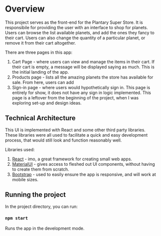 # Overview

This project serves as the front-end for the Plantary Super Store. It is responsibile for providing the user with an interface to shop for planets. Users can browse the list available planets, and add the ones they fancy to their cart. Users can also change the quantity of a particular planet, or remove it from their cart altogether. 

There are three pages in this app:
1. Cart Page - where users can view and manage the items in their cart. If their cart is empty, a message will be displayed saying as much. This is the initial landing of the app.
2. Products page - lists all the amazing planets the store has available for sale. From here, users can add 
3. Sign-in page - where users would hypothetically sign in. This page is entirely for show, it does not have any sign in logic implemented. This page is a leftover from the beginning of the project, when I was exploring set-up and design ideas.


## Technical Architecture 

This UI is implemented with React and some other third party libraries. These libraries were all used to facilitate a quick and easy development process, that would still look and function reasonably well. 

Libraries used:
1. [React](https://reactjs.org/) - imo, a great framework for creating small web apps.
2. [MaterialUI](https://material-ui.com/) - gives access to fleshed out UI components, without having to create them from scratch. 
3. [Bootstrap](https://getbootstrap.com/) - used to easily ensure the app is responsive, and will work at mobile sizes.

## Running the project

In the project directory, you can run:

### `npm start`

Runs the app in the development mode.
